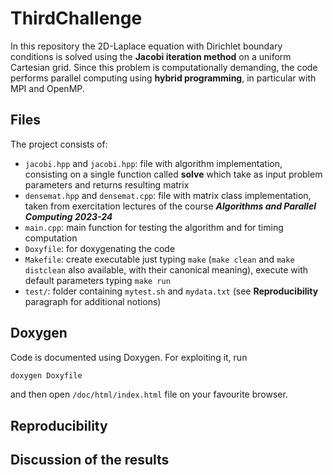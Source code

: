 # ThirdChallenge
In this repository the 2D-Laplace equation with Dirichlet boundary conditions is solved using the **Jacobi iteration method** on a uniform Cartesian grid. Since this problem is computationally demanding, the code performs parallel computing using **hybrid programming**, in particular with MPI and OpenMP.

## Files
The project consists of:
- `jacobi.hpp` and `jacobi.hpp`: file with algorithm implementation, consisting on a single function called **solve** which take as input problem parameters and returns resulting matrix
- `densemat.hpp` and `densemat.cpp`: file with matrix class implementation, taken from exercitation lectures of the course ***Algorithms and Parallel Computing 2023-24***
- `main.cpp`: main function for testing the algorithm and for timing computation
- `Doxyfile`: for doxygenating the code
- `Makefile`: create executable just typing `make` (`make clean` and `make distclean` also available, with their canonical meaning), execute with default parameters typing `make run`
- `test/`: folder containing `mytest.sh` and `mydata.txt` (see **Reproducibility** paragraph for additional notions)

## Doxygen
Code is documented using Doxygen. For exploiting it, run
```bash
doxygen Doxyfile
```
and then open `/doc/html/index.html` file on your favourite browser.

## Reproducibility

## Discussion of the results